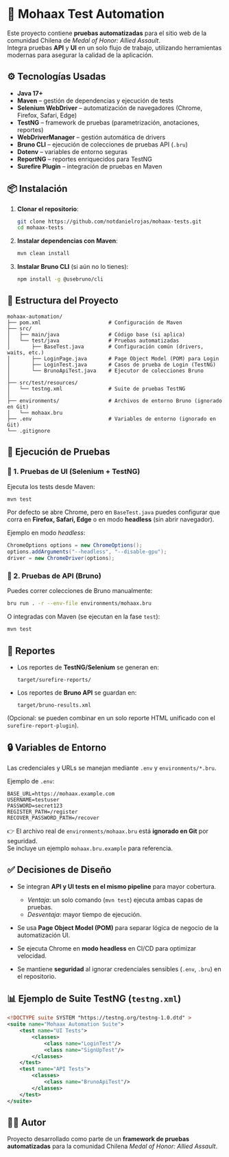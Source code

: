 # 🧪 Mohaax Test Automation

Este proyecto contiene **pruebas automatizadas** para el sitio web de la comunidad Chilena de *Medal of Honor: Allied Assault*.  
Integra pruebas **API** y **UI** en un solo flujo de trabajo, utilizando herramientas modernas para asegurar la calidad de la aplicación.

## ⚙️ Tecnologías Usadas

- **Java 17+**
- **Maven** – gestión de dependencias y ejecución de tests
- **Selenium WebDriver** – automatización de navegadores (Chrome, Firefox, Safari, Edge)
- **TestNG** – framework de pruebas (parametrización, anotaciones, reportes)
- **WebDriverManager** – gestión automática de drivers
- **Bruno CLI** – ejecución de colecciones de pruebas API (`.bru`)
- **Dotenv** – variables de entorno seguras
- **ReportNG** – reportes enriquecidos para TestNG
- **Surefire Plugin** – integración de pruebas en Maven

## 📦 Instalación

1. **Clonar el repositorio**:
   ```bash
   git clone https://github.com/notdanielrojas/mohaax-tests.git
   cd mohaax-tests
   ```

2. **Instalar dependencias con Maven**:
   ```bash
   mvn clean install
   ```

3. **Instalar Bruno CLI** (si aún no lo tienes):
   ```bash
   npm install -g @usebruno/cli
   ```

## 📂 Estructura del Proyecto

```
mohaax-automation/
├── pom.xml                      # Configuración de Maven
├── src/
│   ├── main/java                # Código base (si aplica)
│   └── test/java                # Pruebas automatizadas
│       ├── BaseTest.java        # Configuración común (drivers, waits, etc.)
│       ├── LoginPage.java       # Page Object Model (POM) para Login
│       ├── LoginTest.java       # Casos de prueba de Login (TestNG)
│       └── BrunoApiTest.java    # Ejecutor de colecciones Bruno
│
├── src/test/resources/
│   └── testng.xml               # Suite de pruebas TestNG
│
├── environments/                # Archivos de entorno Bruno (ignorado en Git)
│   └── mohaax.bru
├── .env                         # Variables de entorno (ignorado en Git)
└── .gitignore
```

## 🚀 Ejecución de Pruebas

### 🔹 1. Pruebas de UI (Selenium + TestNG)

Ejecuta los tests desde Maven:

```bash
mvn test
```

Por defecto se abre Chrome, pero en `BaseTest.java` puedes configurar que corra en **Firefox, Safari, Edge** o en modo **headless** (sin abrir navegador).

Ejemplo en modo *headless*:

```java
ChromeOptions options = new ChromeOptions();
options.addArguments("--headless", "--disable-gpu");
driver = new ChromeDriver(options);
```

### 🔹 2. Pruebas de API (Bruno)

Puedes correr colecciones de Bruno manualmente:

```bash
bru run . -r --env-file environments/mohaax.bru
```

O integradas con Maven (se ejecutan en la fase `test`):

```bash
mvn test
```

## 📝 Reportes

- Los reportes de **TestNG/Selenium** se generan en:
  ```
  target/surefire-reports/
  ```

- Los reportes de **Bruno API** se guardan en:
  ```
  target/bruno-results.xml
  ```

(Opcional: se pueden combinar en un solo reporte HTML unificado con el `surefire-report-plugin`).

## 🔒 Variables de Entorno

Las credenciales y URLs se manejan mediante `.env` y `environments/*.bru`.

Ejemplo de `.env`:
```env
BASE_URL=https://mohaax.example.com
USERNAME=testuser
PASSWORD=secret123
REGISTER_PATH=/register
RECOVER_PASSWORD_PATH=/recover
```

👉 El archivo real de `environments/mohaax.bru` está **ignorado en Git** por seguridad.  
Se incluye un ejemplo `mohaax.bru.example` para referencia.

## ✅ Decisiones de Diseño

- Se integran **API y UI tests en el mismo pipeline** para mayor cobertura.
    - *Ventaja*: un solo comando (`mvn test`) ejecuta ambas capas de pruebas.
    - *Desventaja*: mayor tiempo de ejecución.

- Se usa **Page Object Model (POM)** para separar lógica de negocio de la automatización UI.

- Se ejecuta Chrome en **modo headless** en CI/CD para optimizar velocidad.

- Se mantiene **seguridad** al ignorar credenciales sensibles (`.env`, `.bru`) en el repositorio.

## 📊 Ejemplo de Suite TestNG (`testng.xml`)

```xml
<!DOCTYPE suite SYSTEM "https://testng.org/testng-1.0.dtd" >
<suite name="Mohaax Automation Suite">
    <test name="UI Tests">
        <classes>
            <class name="LoginTest"/>
            <class name="SignUpTest"/>
        </classes>
    </test>
    <test name="API Tests">
        <classes>
            <class name="BrunoApiTest"/>
        </classes>
    </test>
</suite>
```

## 👨‍💻 Autor

Proyecto desarrollado como parte de un **framework de pruebas automatizadas** para la comunidad Chilena *Medal of Honor: Allied Assault*.
